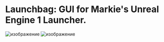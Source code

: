# Launchbag: GUI for Markie's Unreal Engine 1 Launcher.


![изображение](https://github.com/user-attachments/assets/e3372890-6127-49dc-8c02-2e6264539d20) ![изображение](https://github.com/user-attachments/assets/1e0cdaa2-23ef-4859-9488-bcd523fe824f)

